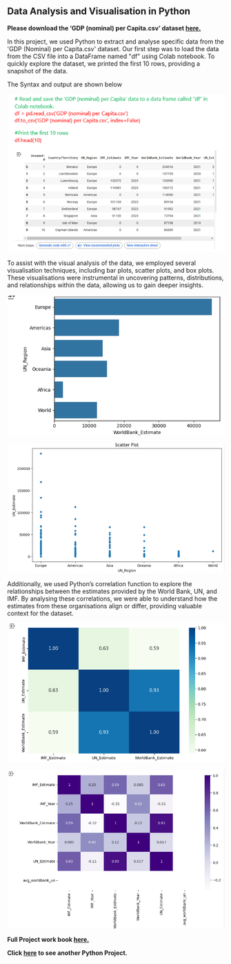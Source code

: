 ## Data Analysis and Visualisation in Python

**Please download the ‘GDP (nominal) per Capita.csv’ dataset  [here.](https://justit831-my.sharepoint.com/:x:/g/personal/danpe_justit_co_uk/EV1Xzb5eNENHmOVMDssxyoMBqTCVcLg18U4qOLUDZZHSkw?e=PAbKfN)**

In this project, we used Python to extract and analyse specific data from the 'GDP (Nominal) per Capita.csv' dataset. Our first step was to load the data from the CSV file into a DataFrame named "df" using Colab notebook. To quickly explore the dataset, we printed the first 10 rows, providing a snapshot of the data.

The Syntax and output are shown below

![alt text](Python_Image/Pythong0.png)

To assist with the visual analysis of the data, we employed several visualisation techniques, including bar plots, scatter plots, and box plots. These visualisations were instrumental in uncovering patterns, distributions, and relationships within the data, allowing us to gain deeper insights.

![alt text](Python_Image/Pythong9.png)

![alt text](Python_Image/Pythong12.png)

Additionally, we used Python’s correlation function to explore the relationships between the estimates provided by the World Bank, UN, and IMF. By analysing these correlations, we were able to understand how the estimates from these organisations align or differ, providing valuable context for the dataset.

![alt text](Python_Image/Pythong6.png)

![alt text](Python_Image/Pythong7.png)

**Full Project work book [here.](https://drive.google.com/file/d/1Ujbhgj5IOaii1iC4cDKUABNVXpV7x9B9/view?usp=drive_link)**

**Click [here](https://github.com/Alamin-analyser/Analysing-Visualising-Data-in-Python) to see another Python Project.**
